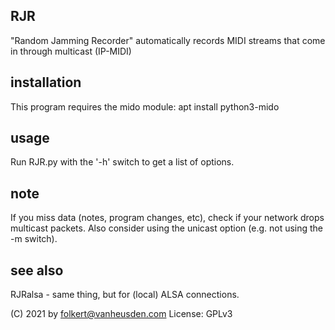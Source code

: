 RJR
---
"Random Jamming Recorder" automatically records MIDI streams that come in through multicast (IP-MIDI)


installation
------------
This program requires the mido module:
    apt install python3-mido


usage
-----
Run RJR.py with the '-h' switch to get a list of options.


note
----
If you miss data (notes, program changes, etc), check if your network drops multicast packets.
Also consider using the unicast option (e.g. not using the -m switch).


see also
--------
RJRalsa - same thing, but for (local) ALSA connections.


(C) 2021 by folkert@vanheusden.com
License: GPLv3

